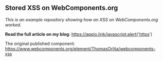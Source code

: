 ## Stored XSS on WebComponents.org
*This is an example repository showing how an XSS on WebComponents.org worked.*

**Read the full article on my blog**: https://appio.link/javascript:alert('https')


The original published component: https://www.webcomponents.org/element/ThomasOrlita/webcomponents-xss
